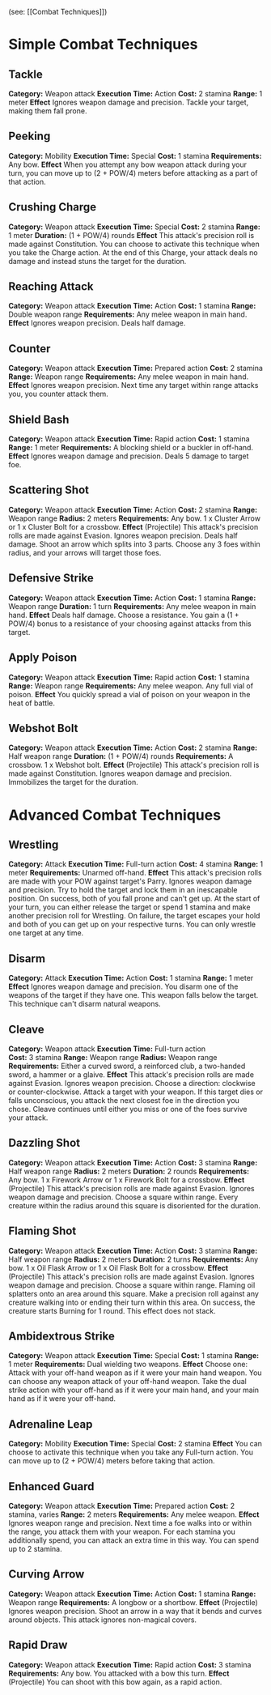(see: [[Combat Techniques]])

# Simple Combat Techniques
## Tackle
**Category:** Weapon attack
**Execution Time:** Action
**Cost:** 2 stamina
**Range:** 1 meter
**Effect**
	Ignores weapon damage and precision.
	Tackle your target, making them fall prone.

## Peeking
**Category:** Mobility
**Execution Time:** Special
**Cost:** 1 stamina
**Requirements:**
	Any bow.
**Effect**
	When you attempt any bow weapon attack during your turn, you can move up to (2 + POW/4) meters before attacking as a part of that action.

## Crushing Charge
**Category:** Weapon attack
**Execution Time:** Special
**Cost:** 2 stamina
**Range:** 1 meter
**Duration:** (1 + POW/4) rounds
**Effect**
	This attack's precision roll is made against Constitution.
	You can choose to activate this technique when you take the Charge action.
	At the end of this Charge, your attack deals no damage and instead stuns the target for the duration.

## Reaching Attack
**Category:** Weapon attack
**Execution Time:** Action 
**Cost:** 1 stamina
**Range:** Double weapon range
**Requirements:**
	Any melee weapon in main hand.
**Effect**
	Ignores weapon precision.
	Deals half damage.

## Counter
**Category:** Weapon attack
**Execution Time:** Prepared action 
**Cost:** 2 stamina
**Range:** Weapon range
**Requirements:**
	Any melee weapon in main hand.
**Effect**
	Ignores weapon precision.
	Next time any target within range attacks you, you counter attack them.

## Shield Bash
**Category:** Weapon attack
**Execution Time:** Rapid action
**Cost:** 1 stamina
**Range:** 1 meter
**Requirements:**
	A blocking shield or a buckler in off-hand.
**Effect**
	Ignores weapon damage and precision.
	Deals 5 damage to target foe.

## Scattering Shot
**Category:** Weapon attack
**Execution Time:** Action
**Cost:** 2 stamina
**Range:** Weapon range
**Radius:** 2 meters
**Requirements:**
	Any bow.
	1 x Cluster Arrow or 1 x Cluster Bolt for a crossbow.
**Effect**
	(Projectile)
	This attack's precision rolls are made against Evasion.
	Ignores weapon precision.
	Deals half damage.
	Shoot an arrow which splits into 3 parts. Choose any 3 foes within radius, and your arrows will target those foes.

## Defensive Strike
**Category:** Weapon attack
**Execution Time:** Action
**Cost:** 1 stamina
**Range:** Weapon range
**Duration:** 1 turn
**Requirements:**
	Any melee weapon in main hand.
**Effect**
	Deals half damage.
	Choose a resistance. You gain a (1 + POW/4) bonus to a resistance of your choosing against attacks from this target.

## Apply Poison
**Category:** Weapon attack
**Execution Time:** Rapid action
**Cost:** 1 stamina
**Range:** Weapon range
**Requirements:**
	Any melee weapon.
	Any full vial of poison. 
**Effect**
	You quickly spread a vial of poison on your weapon in the heat of battle.

## Webshot Bolt
**Category:** Weapon attack
**Execution Time:** Action
**Cost:** 2 stamina
**Range:** Half weapon range
**Duration:** (1 + POW/4) rounds
**Requirements:**
	A crossbow.
	1 x Webshot bolt.
**Effect**
	(Projectile)
	This attack's precision roll is made against Constitution.
	Ignores weapon damage and precision.
	Immobilizes the target for the duration.

# Advanced Combat Techniques
## Wrestling 
**Category:** Attack
**Execution Time:** Full-turn action
**Cost:** 4 stamina
**Range:** 1 meter
**Requirements:**
	Unarmed off-hand.
**Effect**
	This attack's precision rolls are made with your POW against target's Parry.
	Ignores weapon damage and precision. 
	Try to hold the target and lock them in an inescapable position. On success, both of you fall prone and can't get up.
	At the start of your turn, you can either release the target or spend 1 stamina and make another precision roll for Wrestling. On failure, the target escapes your hold and both of you can get up on your respective turns.
	You can only wrestle one target at any time.

## Disarm
**Category:** Attack
**Execution Time:** Action
**Cost:** 1 stamina
**Range:** 1 meter
**Effect**
	Ignores weapon damage and precision. 
	You disarm one of the weapons of the target if they have one. This weapon falls below the target.
	This technique can't disarm natural weapons.

## Cleave
**Category:** Weapon attack
**Execution Time:** Full-turn action  
**Cost:** 3 stamina
**Range:** Weapon range
**Radius:** Weapon range
**Requirements:**
	Either a curved sword, a reinforced club, a two-handed sword, a hammer or a glaive.
**Effect**
	This attack's precision rolls are made against Evasion.
	Ignores weapon precision.
	Choose a direction: clockwise or counter-clockwise. Attack a target with your weapon. If this target dies or falls unconscious, you attack the next closest foe in the direction you chose. Cleave continues until either you miss or one of the foes survive your attack.

## Dazzling Shot
**Category:** Weapon attack
**Execution Time:** Action
**Cost:** 3 stamina
**Range:** Half weapon range
**Radius:** 2 meters
**Duration:** 2 rounds
**Requirements:**
	Any bow.
	1 x Firework Arrow or 1 x Firework Bolt for a crossbow.
**Effect**
	(Projectile)
	This attack's precision rolls are made against Evasion.
	Ignores weapon damage and precision.
	Choose a square within range. Every creature within the radius around this square is disoriented for the duration.

## Flaming Shot
**Category:** Weapon attack
**Execution Time:** Action
**Cost:** 3 stamina
**Range:** Half weapon range
**Radius:** 2 meters
**Duration:** 2 turns
**Requirements:**
	Any bow.
	1 x Oil Flask Arrow or 1 x Oil Flask Bolt for a crossbow.
**Effect**
	(Projectile)
	This attack's precision rolls are made against Evasion.
	Ignores weapon damage and precision.
	Choose a square within range. Flaming oil splatters onto an area around this square. Make a precision roll against any creature walking into or ending their turn within this area. On success, the creature starts Burning for 1 round.
	This effect does not stack.

## Ambidextrous Strike
**Category:** Weapon attack
**Execution Time:** Special
**Cost:** 1 stamina
**Range:** 1 meter
**Requirements:**
	Dual wielding two weapons.
**Effect**
	Choose one:
	Attack with your off-hand weapon as if it were your main hand weapon. You can choose any weapon attack of your off-hand weapon.
	Take the dual strike action with your off-hand as if it were your main hand, and your main hand as if it were your off-hand.

## Adrenaline Leap
**Category:** Mobility
**Execution Time:** Special
**Cost:** 2 stamina
**Effect**
	You can choose to activate this technique when you take any Full-turn action. 
	You can move up to (2 + POW/4) meters before taking that action.

## Enhanced Guard
**Category:** Weapon attack
**Execution Time:** Prepared action 
**Cost:** 2 stamina, varies
**Range:** 2 meters
**Requirements:**
	Any melee weapon.
**Effect**
	Ignores weapon range and precision.
	Next time a foe walks into or within the range, you attack them with your weapon. For each stamina you additionally spend, you can attack an extra time in this way. You can spend up to 2 stamina. 

## Curving Arrow
**Category:** Weapon attack
**Execution Time:** Action
**Cost:** 1 stamina
**Range:** Weapon range
**Requirements:**
	A longbow or a shortbow.
**Effect**
	(Projectile)
	Ignores weapon precision. 
	Shoot an arrow in a way that it bends and curves around objects. 
	This attack ignores non-magical covers. 

## Rapid Draw
**Category:** Weapon attack
**Execution Time:** Rapid action
**Cost:** 3 stamina
**Requirements:**
	Any bow.
	You attacked with a bow this turn.
**Effect**
	(Projectile)
	You can shoot with this bow again, as a rapid action.